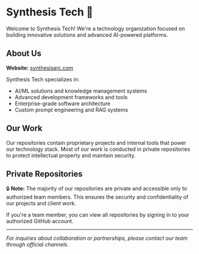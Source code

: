 # Synthesis Tech 🚀

Welcome to Synthesis Tech! We're a technology organization focused on building innovative solutions and advanced AI-powered platforms.

## About Us

**Website:** [synthesisarc.com](https://synthesisarc.com)

Synthesis Tech specializes in:
- AI/ML solutions and knowledge management systems
- Advanced development frameworks and tools
- Enterprise-grade software architecture
- Custom prompt engineering and RAG systems

## Our Work

Our repositories contain proprietary projects and internal tools that power our technology stack. Most of our work is conducted in private repositories to protect intellectual property and maintain security.

## Private Repositories

🔒 **Note:** The majority of our repositories are private and accessible only to authorized team members. This ensures the security and confidentiality of our projects and client work.

If you're a team member, you can view all repositories by signing in to your authorized GitHub account.

---

*For inquiries about collaboration or partnerships, please contact our team through official channels.*
